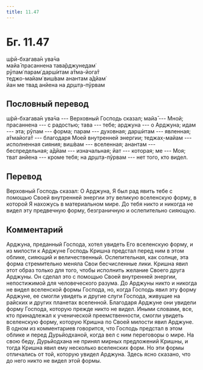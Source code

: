 ```yaml
---
title: 11.47
---
```


# Бг. 11.47
ш́рӣ-бхагава̄н ува̄ча<br/>
майа̄ прасаннена тава̄рджунедам̇<br/>
рӯпам̇ парам̇ дарш́итам а̄тма-йога̄т<br/>
теджо-майам̇ виш́вам анантам а̄дйам̇<br/>
йан ме твад анйена на др̣шт̣а-пӯрвам
## Пословный перевод

ш́рӣ-бхагава̄н ува̄ча --- Верховный Господь сказал; майа̄ --- Мной;
прасаннена --- с радостью; тава --- тебе; арджуна --- о Арджуна; идам
--- эта; рӯпам --- форма; парам --- духовная; дарш́итам --- явленная;
а̄тмайога̄т --- благодаря Моей внутренней энергии; теджах̣-майам ---
исполненная сияния; виш́вам --- вселенная; анантам --- беспредельная;
а̄дйам --- изначальная; йат --- которая; ме --- Моя; тват анйена ---
кроме тебя; на др̣шт̣а-пӯрвам --- нет того, кто видел.

## Перевод

Верховный Господь сказал: О Арджуна, Я был рад явить тебе с помощью
Своей внутренней энергии эту великую вселенскую форму, в которой Я
нахожусь в материальном мире. До тебя никто и никогда не видел эту
предвечную форму, безграничную и ослепительно сияющую.

## Комментарий

Арджуна, преданный Господа, хотел увидеть Его вселенскую форму, и из
милости к Арджуне Господь Кришна предстал перед ним в этом облике,
сияющий и величественный. Ослепительная, как солнце, эта форма
стремительно меняла Свои бесчисленные лики. Кришна явил этот образ
только для того, чтобы исполнить желание Своего друга Арджуны. Он сделал
это с помощью Своей внутренней энергии, непостижимой для человеческого
разума. До Арджуны никто и никогда не видел вселенской формы Господа,
но, когда Господь явил эту форму Арджуне, ее смогли увидеть и другие
слуги Господа, живущие на райских и других планетах вселенной. Благодаря
Арджуне они увидели форму Господа, которую прежде никто не видел. Иными
словами, все, кто принадлежал к ученической преемственности, смогли
увидеть вселенскую форму, которую Кришна по Своей милости явил Арджуне.
В одном из комментариев говорится, что Господь предстал в этом облике и
перед Дурьйодханой, когда вел с ним переговоры о мире. На свою беду,
Дурьйодхана не принял мирных предложений Кришны, и тогда Кришна явил ему
несколько вселенских форм. Но эти формы отличались от той, которую
увидел Арджуна. Здесь ясно сказано, что до него никто не видел этой
формы.

